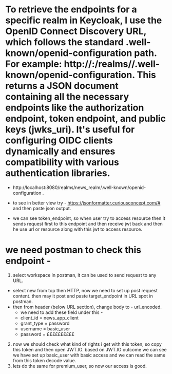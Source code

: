 # To retrieve the endpoints for a specific realm in Keycloak, I use the OpenID Connect Discovery URL, which follows the standard .well-known/openid-configuration path. For example: http://<host>:<port>/realms/<realm-name>/.well-known/openid-configuration. This returns a JSON document containing all the necessary endpoints like the authorization endpoint, token endpoint, and public keys (jwks_uri). It's useful for configuring OIDC clients dynamically and ensures compatibility with various authentication libraries.

- http://localhost:8080/realms/news_realm/.well-known/openid-configuration .

- to see in better view try - https://jsonformatter.curiousconcept.com/# and then paste json output.

- we can see token_endpoint, so when user try to access resource then it sends request first to this endpoint and then receive jwt back and then he use url or resource along with this jwt to access resource.


# we need postman to check this endpoint - 
1. select workspace in postman, it can be used to send request to any URL.
- select new from top then HTTP, now we need to set up post request content. then may it post and paste target_endpoint in URL spot in postman.
- then from header (below URL section), change body to - url_encoded.
  - we need to add these field under this - 
  - client_id = news_app_client
  - grant_type = password
  - username = basic_user
  - password = ££££££££££

2. now we should check what kind of rights i get with this token, so copy this token and then open JWT.IO. based on JWT.IO outcome we can see we have set up basic_user with basic access and we can read the same from this token decode value.
3. lets do the same for premium_user, so now our access is good.
